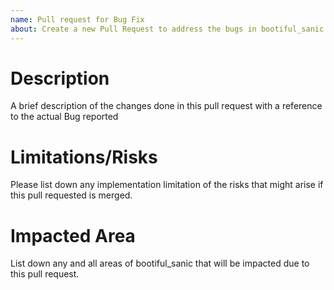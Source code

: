 ```yaml
---
name: Pull request for Bug Fix
about: Create a new Pull Request to address the bugs in bootiful_sanic
---
```


# Description
A brief description of the changes done in this pull request with a reference to the
actual Bug reported

# Limitations/Risks
Please list down any implementation limitation of the risks that might arise if this
pull requested is merged.

# Impacted Area
List down any and all areas of bootiful_sanic that will be impacted due to
this pull request.